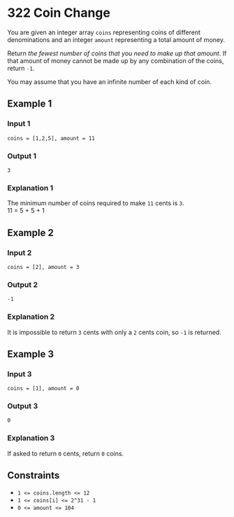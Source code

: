 # 322 Coin Change

You are given an integer array `coins` representing coins of different denominations and an integer `amount` representing a total amount of money.

Return *the fewest number of coins that you need to make up that amount*. If that amount of money cannot be made up by any combination of the coins, return `-1`.

You may assume that you have an infinite number of each kind of coin.

## Example 1

### Input 1

    coins = [1,2,5], amount = 11

### Output 1

    3

### Explanation 1

The minimum number of coins required to make `11` cents is `3`.  
11 = 5 + 5 + 1

## Example 2

### Input 2

    coins = [2], amount = 3

### Output 2

    -1

### Explanation 2

It is impossible to return `3` cents with only a `2` cents coin, so `-1` is returned.  

## Example 3

### Input 3

    coins = [1], amount = 0

### Output 3

    0

### Explanation 3

If asked to return `0` cents, return `0` coins.  

## Constraints

- `1 <= coins.length <= 12`
- `1 <= coins[i] <= 2^31 - 1`
- `0 <= amount <= 104`

